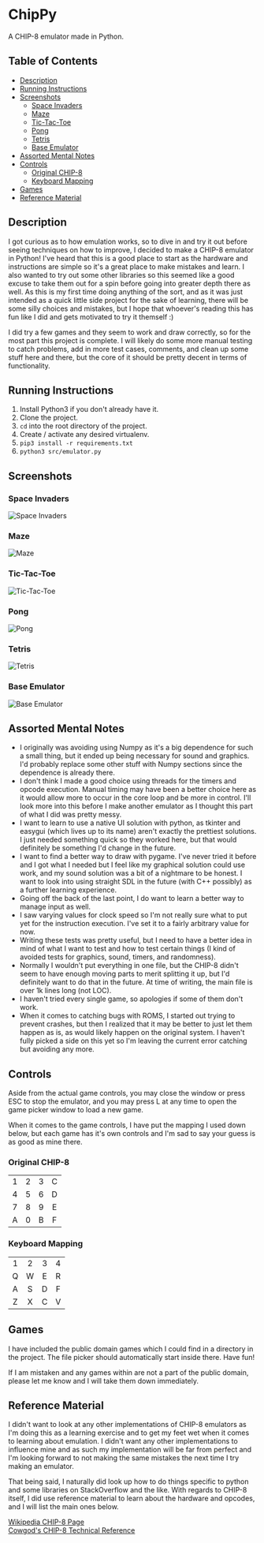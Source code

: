 # ChipPy
A CHIP-8 emulator made in Python.

## Table of Contents
- [Description](#description)
- [Running Instructions](#running-instructions)
- [Screenshots](#screenshots)
  - [Space Invaders](#space-invaders)
  - [Maze](#maze)
  - [Tic-Tac-Toe](#tic-tac-toe)
  - [Pong](#pong)
  - [Tetris](#tetris)
  - [Base Emulator](#base-emulator)
- [Assorted Mental Notes](#assorted-mental-notes)
- [Controls](#controls)
  - [Original CHIP-8](#original-chip-8)
  - [Keyboard Mapping](#keyboard-mapping)
- [Games](#games)
- [Reference Material](#reference-material)

## Description
I got curious as to how emulation works, so to dive in and try it out before seeing techniques on how to improve, I decided to make a CHIP-8 emulator in Python!  I've heard that this is a good place to start as the hardware and instructions are simple so it's a great place to make mistakes and learn.  I also wanted to try out some other libraries so this seemed like a good excuse to take them out for a spin before going into greater depth there as well.  As this is my first time doing anything of the sort, and as it was just intended as a quick little side project for the sake of learning, there will be some silly choices and mistakes, but I hope that whoever's reading this has fun like I did and gets motivated to try it themself :)

I did try a few games and they seem to work and draw correctly, so for the most part this project is complete.  I will likely do some more manual testing to catch problems, add in more test cases, comments, and clean up some stuff here and there, but the core of it should be pretty decent in terms of functionality.

## Running Instructions
1. Install Python3 if you don't already have it.
2. Clone the project.
3. `cd` into the root directory of the project.
4. Create / activate any desired virtualenv.
5. `pip3 install -r requirements.txt`
6. `python3 src/emulator.py`

## Screenshots
### Space Invaders
![Space Invaders](screenshots/space_invaders.png "Space Invaders")

### Maze
![Maze](screenshots/maze.png "Maze")

### Tic-Tac-Toe
![Tic-Tac-Toe](screenshots/tic_tac_toe.png "Tic-Tac-Toe")

### Pong
![Pong](screenshots/pong.png "Pong")

### Tetris
![Tetris](screenshots/tetris.png "Tetris")

### Base Emulator
![Base Emulator](screenshots/base.png "Base Emulator")

## Assorted Mental Notes
- I originally was avoiding using Numpy as it's a big dependence for such a small thing, but it ended up being necessary for sound and graphics.  I'd probably replace some other stuff with Numpy sections since the dependence is already there.
- I don't think I made a good choice using threads for the timers and opcode execution.  Manual timing may have been a better choice here as it would allow more to occur in the core loop and be more in control.  I'll look more into this before I make another emulator as I thought this part of what I did was pretty messy.
- I want to learn to use a native UI solution with python, as tkinter and easygui (which lives up to its name) aren't exactly the prettiest solutions.  I just needed something quick so they worked here, but that would definitely be something I'd change in the future.
- I want to find a better way to draw with pygame.  I've never tried it before and I got what I needed but I feel like my graphical solution could use work, and my sound solution was a bit of a nightmare to be honest.  I want to look into using straight SDL in the future (with C++ possibly) as a further learning experience.
- Going off the back of the last point, I do want to learn a better way to manage input as well.
- I saw varying values for clock speed so I'm not really sure what to put yet for the instruction execution.  I've set it to a fairly arbitrary value for now.
- Writing these tests was pretty useful, but I need to have a better idea in mind of what I want to test and how to test certain things (I kind of avoided tests for graphics, sound, timers, and randomness).
- Normally I wouldn't put everything in one file, but the CHIP-8 didn't seem to have enough moving parts to merit splitting it up, but I'd definitely want to do that in the future.  At time of writing, the main file is over 1k lines long (not LOC).
- I haven't tried every single game, so apologies if some of them don't work.
- When it comes to catching bugs with ROMS, I started out trying to prevent crashes, but then I realized that it may be better to just let them happen as is, as would likely happen on the original system.  I haven't fully picked a side on this yet so I'm leaving the current error catching but avoiding any more.

## Controls
Aside from the actual game controls, you may close the window or press ESC to stop the emulator, and you may press L at any time to open the game picker window to load a new game.

When it comes to the game controls, I have put the mapping I used down below, but each game has it's own controls and I'm sad to say your guess is as good as mine there.

### Original CHIP-8
|     |     |     |     |
|:---:|:---:|:---:|:---:|
|  1  |  2  |  3  |  C  |
|  4  |  5  |  6  |  D  |
|  7  |  8  |  9  |  E  |
|  A  |  0  |  B  |  F  |

### Keyboard Mapping
|     |     |     |     |
|:---:|:---:|:---:|:---:|
|  1  |  2  |  3  |  4  |
|  Q  |  W  |  E  |  R  |
|  A  |  S  |  D  |  F  |
|  Z  |  X  |  C  |  V  |

## Games
I have included the public domain games which I could find in a directory in the project.  The file picker should automatically start inside there.  Have fun!

If I am mistaken and any games within are not a part of the public domain, please let me know and I will take them down immediately.

## Reference Material
I didn't want to look at any other implementations of CHIP-8 emulators as I'm doing this as a learning exercise and to get my feet wet when it comes to learning about emulation.  I didn't want any other implementations to influence mine and as such my implementation will be far from perfect and I'm looking forward to not making the same mistakes the next time I try making an emulator.

That being said, I naturally did look up how to do things specific to python and some libraries on StackOverflow and the like.
With regards to CHIP-8 itself, I did use reference material to learn about the hardware and opcodes, and I will list the main ones below.

[Wikipedia CHIP-8 Page](https://en.wikipedia.org/wiki/CHIP-8)  
[Cowgod's CHIP-8 Technical Reference](http://devernay.free.fr/hacks/chip8/C8TECH10.HTM)
